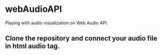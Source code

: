 # webAudioAPI
Playing with audio visualization on Web Audio API.

## Clone the repository and connect your audio file in html audio tag.
